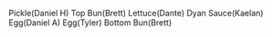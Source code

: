 Pickle(Daniel H)
Top Bun(Brett)
Lettuce(Dante)
Dyan Sauce(Kaelan)
Egg(Daniel A)
Egg(Tyler)
Bottom Bun(Brett)